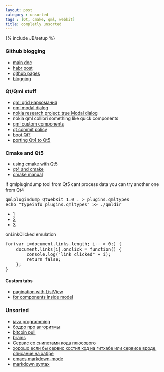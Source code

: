 ```yaml
---
layout: post
category : unsorted
tags : [Qt, cmake, qml, webkit]
title: completly unsorted
---
```

{% include JB/setup %}

### Github blogging

- [main doc](http://jekyllbootstrap.com/)
- [habr post](http://habrahabr.ru/post/133261/)
- [github pages](http://sirupsen.com/the-switch-to-github-pages/)
- [blogging](http://easy-coding.blogspot.com/2011/12/github-github-as-blog-engine.html)

### Qt/Qml stuff

- [qml grid наркомания](http://paste.kde.org/606980/)
- [qml modal dialog](http://qt-project.org/wiki/Modal_Dialog_with_Qt_Components_on_Meego)
- [nokia research project: true Modal dialog](https://projects.developer.nokia.com/QMLTemplates/browser/ModalDialog/component/Fader.qml)
- nokia qml collibri something like quick components
- [qml custom components](http://qt-project.org/wiki/QtQuickOpenComponents)
- [qt commit policy](http://qt-project.org/wiki/Commit_Policy)
- [boot Qt?](http://qt-project.org/wiki/KorhalResearch)
- [porting Qt4 to Qt5](http://doc-snapshot.qt-project.org/5.0/qtquick-porting-qt5.html)

### Cmake and Qt5

- [using cmake with Qt5](http://www.kdab.com/using-cmake-with-qt-5/)
- [qt4 and cmake](http://qtnode.net/wiki/Qt4_with_cmake)
- [cmake manual](http://doc-snapshot.qt-project.org/5.0/cmake-manual.html)


If qmlplugindump tool from Qt5 cant process data you can try another one from Qt4
<pre>
qmlplugindump QtWebKit 1.0 . &gt; plugins.qmltypes
echo "typeinfo plugins.qmltypes" &gt;&gt; ./qmldir
</pre>

- [1](http://qt-project.org/forums/viewthread/5780)
- [2](http://doc.qt.digia.com/qt/qml-webview.html)
- [3](http://qt-project.org/forums/viewthread/10035)

onLinkClicked emulation
<pre>
for(var i=document.links.length; i-- &gt; 0;) {
    document.links[i].onclick = function() {
        console.log("link clicked" + i);
        return false;
    };
}
</pre>


#### Custom tabs

- [pagination with ListView](http://www.developer.nokia.com/Community/Wiki/QML_paging_using_ListView)
- [for components inside model](http://doc-snapshot.qt-project.org/4.8/qml-visualitemmodel.html)

### Unsorted

- [java programming](http://vk.com/club45357545)
- [бодро про алгоритмы](http://www.scribd.com/doc/969071/All#page=12)
- [bitcoin pull](https://pool.itzod.ru/) 
- [brains](http://habrahabr.ru/post/159715/)
- [Сервис со снипетами кода плюсового](http://tips.wincode.org/)
- [хорошо если бы сервис хостил код на гитхабе или сервисе вроде, описание на хабре](http://habrahabr.ru/post/159839/#habracut)
- [emacs markdown-mode](http://jblevins.org/projects/markdown-mode/)
- [markdown syntax](http://daringfireball.net/projects/markdown/syntax#code)
